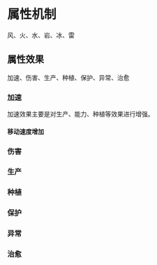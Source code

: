 # 属性机制

风、火、水、岩、冰、雷

## 属性效果

加速、伤害、生产、种植、保护、异常、治愈

### 加速

加速效果主要是对生产、能力、种植等效果进行增强。

#### 移动速度增加

### 伤害

### 生产

### 种植

### 保护

### 异常

### 治愈